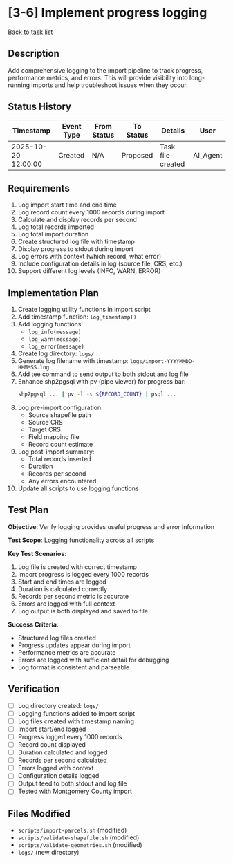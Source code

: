 # [3-6] Implement progress logging

[Back to task list](./tasks.md)

## Description

Add comprehensive logging to the import pipeline to track progress, performance metrics, and errors. This will provide visibility into long-running imports and help troubleshoot issues when they occur.

## Status History

| Timestamp | Event Type | From Status | To Status | Details | User |
|-----------|------------|-------------|-----------|---------|------|
| 2025-10-20 12:00:00 | Created | N/A | Proposed | Task file created | AI_Agent |

## Requirements

1. Log import start time and end time
2. Log record count every 1000 records during import
3. Calculate and display records per second
4. Log total records imported
5. Log total import duration
6. Create structured log file with timestamp
7. Display progress to stdout during import
8. Log errors with context (which record, what error)
9. Include configuration details in log (source file, CRS, etc.)
10. Support different log levels (INFO, WARN, ERROR)

## Implementation Plan

1. Create logging utility functions in import script
2. Add timestamp function: `log_timestamp()`
3. Add logging functions:
   - `log_info(message)`
   - `log_warn(message)`
   - `log_error(message)`
4. Create log directory: `logs/`
5. Generate log filename with timestamp: `logs/import-YYYYMMDD-HHMMSS.log`
6. Add tee command to send output to both stdout and log file
7. Enhance shp2pgsql with pv (pipe viewer) for progress bar:
   ```bash
   shp2pgsql ... | pv -l -s ${RECORD_COUNT} | psql ...
   ```
8. Log pre-import configuration:
   - Source shapefile path
   - Source CRS
   - Target CRS
   - Field mapping file
   - Record count estimate
9. Log post-import summary:
   - Total records inserted
   - Duration
   - Records per second
   - Any errors encountered
10. Update all scripts to use logging functions

## Test Plan

**Objective**: Verify logging provides useful progress and error information

**Test Scope**: Logging functionality across all scripts

**Key Test Scenarios**:
1. Log file is created with correct timestamp
2. Import progress is logged every 1000 records
3. Start and end times are logged
4. Duration is calculated correctly
5. Records per second metric is accurate
6. Errors are logged with full context
7. Log output is both displayed and saved to file

**Success Criteria**: 
- Structured log files created
- Progress updates appear during import
- Performance metrics are accurate
- Errors are logged with sufficient detail for debugging
- Log format is consistent and parseable

## Verification

- [ ] Log directory created: `logs/`
- [ ] Logging functions added to import script
- [ ] Log files created with timestamp naming
- [ ] Import start/end logged
- [ ] Progress logged every 1000 records
- [ ] Record count displayed
- [ ] Duration calculated and logged
- [ ] Records per second calculated
- [ ] Errors logged with context
- [ ] Configuration details logged
- [ ] Output teed to both stdout and log file
- [ ] Tested with Montgomery County import

## Files Modified

- `scripts/import-parcels.sh` (modified)
- `scripts/validate-shapefile.sh` (modified)
- `scripts/validate-geometries.sh` (modified)
- `logs/` (new directory)


